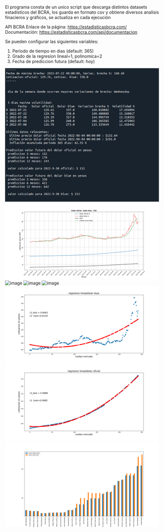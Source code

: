 El programa consta de un unico script que descarga distintos  datasets estadísticos del BCRA, los guarda en formato csv y obtiene diversos analisis finacieros y gráficos, se actualiza en cada ejecución

 API BCRA
Enlace de la página: https://estadisticasbcra.com/  
Documentación: https://estadisticasbcra.com/api/documentacion

Se pueden configurar las siguientes variables:
1. Período de tiempo en dias (default: 365)
2. Grado de la regresion lineal=1, polinomica=2
3. Fecha de prediccion futura (default: hoy)


![image](https://github.com/horaciogit/Proyecto-Individual-Henry/blob/main/images/Screenshot%20consola%202022-08-05.png)                            
![image](https://github.com/horaciogit/Proyecto-Individual-Henry/blob/main/images/Dolar%20oficial-blue.png)
![image](https://github.com/horaciogit/Proyecto-Individual/blob/main/images/Variacion%20brecha-volatilidad.png)
![image](https://github.com/horaciogit/Proyecto-Individual/blob/main/images/cotizacion%20dolar%20blue.png)
![image](https://github.com/horaciogit/Proyecto-Individual/blob/main/images/cotizacion%20dolar%20oficial.png)
![image](https://github.com/horaciogit/Proyecto-Individual-Henry/blob/main/images/regresion%20lineal%20dolar%20blue.png)
![image](https://github.com/horaciogit/Proyecto-Individual-Henry/blob/main/images/regresion%20lineal%20dolar%20oficial.png)
![image](https://github.com/horaciogit/Proyecto-Individual-Henry/blob/main/images/Eventos%20gobierno%20vs%20precio%20dolar.png)


